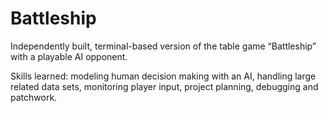 # Battleship
Independently built, terminal-based version of the table game “Battleship” with a playable AI opponent. 

Skills learned: modeling human decision making with an AI, handling large related data sets, monitoring player input, project planning, debugging and patchwork.
